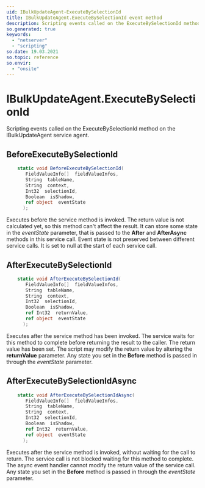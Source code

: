 ```yaml
---
uid: IBulkUpdateAgent-ExecuteBySelectionId
title: IBulkUpdateAgent.ExecuteBySelectionId event method
description: Scripting events called on the ExecuteBySelectionId method on the IBulkUpdateAgent service agent.
so.generated: true
keywords:
  - "netserver"
  - "scripting"
so.date: 19.03.2021
so.topic: reference
so.envir:
  - "onsite"
---
```

# IBulkUpdateAgent.ExecuteBySelectionId

Scripting events called on the <see cref='M:SuperOffice.CRM.Services.IBulkUpdateAgent.ExecuteBySelectionId'>ExecuteBySelectionId</see> method on the <see cref='IBulkUpdateAgent'>IBulkUpdateAgent</see>  service agent.

## BeforeExecuteBySelectionId
```cs
    static void BeforeExecuteBySelectionId(
       FieldValueInfo[]  fieldValueInfos,
       String  tableName,
       String  context,
       Int32  selectionId,
       Boolean  isShadow,
       ref object  eventState
      );
```
Executes before the service method is invoked.
The return value is not calculated yet, so this method can't affect the result.
It can store some state in the *eventState* parameter, that is passed to the **After** and **AfterAsync** methods in this service call.
Event state is not preserved between different service calls. It is set to null at the start of each service call.
## AfterExecuteBySelectionId
```cs
    static void AfterExecuteBySelectionId(
       FieldValueInfo[]  fieldValueInfos,
       String  tableName,
       String  context,
       Int32  selectionId,
       Boolean  isShadow,
       ref Int32  returnValue,
       ref object  eventState
      );
```
Executes after the service method has been invoked. The service waits for this method to complete before returning the result to the caller.
The return value has been set. The script may modify the return value by altering the **returnValue** parameter.
Any state you set in the **Before** method is passed in through the *eventState* parameter.
## AfterExecuteBySelectionIdAsync
```cs
    static void AfterExecuteBySelectionIdAsync(
       FieldValueInfo[]  fieldValueInfos,
       String  tableName,
       String  context,
       Int32  selectionId,
       Boolean  isShadow,
       ref Int32  returnValue,
       ref object  eventState
      );
```
Executes after the service method is invoked, without waiting for the call to return.
The service call is not blocked waiting for this method to complete.
The async event handler cannot modify the return value of the service call.
Any state you set in the **Before** method is passed in through the *eventState* parameter.

